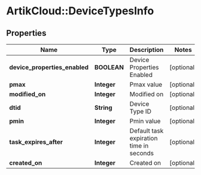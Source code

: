 # ArtikCloud::DeviceTypesInfo

## Properties
Name | Type | Description | Notes
------------ | ------------- | ------------- | -------------
**device_properties_enabled** | **BOOLEAN** | Device Properties Enabled | [optional] 
**pmax** | **Integer** | Pmax value | [optional] 
**modified_on** | **Integer** | Modified on | [optional] 
**dtid** | **String** | Device Type ID | [optional] 
**pmin** | **Integer** | Pmin value | [optional] 
**task_expires_after** | **Integer** | Default task expiration time in seconds | [optional] 
**created_on** | **Integer** | Created on | [optional] 


